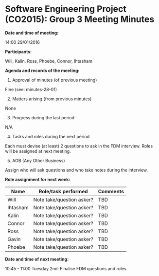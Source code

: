 # Software Engineering Project (CO2015):  Group 3 Meeting Minutes

**Date and time of meeting:**

14:00 29/01/2016

**Participants:**

Will, Kalin, Ross, Phoebe, Connor, Ihtasham


**Agenda and records of the meeting:**

1. Approval of minutes (of previous meeting)

  Fine (see: minutes-28-01)
	
2. Matters arising (from previous minutes)

  None

3. Progress during the last period

  N/A

4. Tasks and roles during the next period

  Each must devise (at least) 2 questions to ask in the FDM interview. Roles will be assigned at next meeting.

5. AOB (Any Other Business)

  Assign who will ask questions and who take notes during the interview.

**Role assignment for next week:**

|   Name   |     Role/task performed     |  Comments |
|----------|-----------------------------|-----------|
| Will     | Note take/question asker?   |    TBD    |
| Ihtasham | Note take/question asker?   |    TBD    |
| Kalin    | Note take/question asker?   |    TBD    |
| Connor   | Note take/question asker?   |    TBD    |
| Ross     | Note take/question asker?   |    TBD    |
| Gavin    | Note take/question asker?   |    TBD    |
| Phoebe   | Note take/question asker?   |    TBD    |
	

**Date and time of next meeting:**

10:45 - 11:00 Tuesday 2nd: Finalise FDM questions and roles
